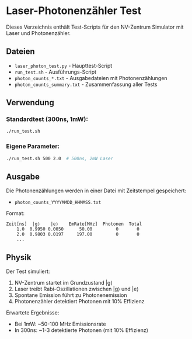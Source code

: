 # Laser-Photonenzähler Test

Dieses Verzeichnis enthält Test-Scripts für den NV-Zentrum Simulator mit Laser und Photonenzähler.

## Dateien

- `laser_photon_test.py` - Haupttest-Script
- `run_test.sh` - Ausführungs-Script
- `photon_counts_*.txt` - Ausgabedateien mit Photonenzählungen
- `photon_counts_summary.txt` - Zusammenfassung aller Tests

## Verwendung

### Standardtest (300ns, 1mW):
```bash
./run_test.sh
```

### Eigene Parameter:
```bash
./run_test.sh 500 2.0  # 500ns, 2mW Laser
```

## Ausgabe

Die Photonenzählungen werden in einer Datei mit Zeitstempel gespeichert:
- `photon_counts_YYYYMMDD_HHMMSS.txt`

Format:
```
Zeit[ns]  |g⟩    |e⟩    EmRate[MHz]  Photonen  Total
    1.0  0.9950 0.0050      50.00         0       0
    2.0  0.9803 0.0197     197.00         0       0
    ...
```

## Physik

Der Test simuliert:
1. NV-Zentrum startet im Grundzustand |g⟩
2. Laser treibt Rabi-Oszillationen zwischen |g⟩ und |e⟩
3. Spontane Emission führt zu Photonenemission
4. Photonenzähler detektiert Photonen mit 10% Effizienz

Erwartete Ergebnisse:
- Bei 1mW: ~50-100 MHz Emissionsrate
- In 300ns: ~1-3 detektierte Photonen (mit 10% Effizienz)